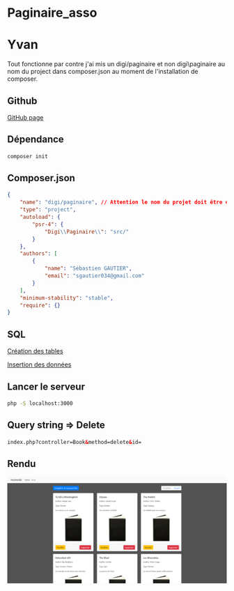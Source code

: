 # Paginaire_asso

# Yvan

Tout fonctionne par contre j'ai mis un digi/paginaire et non digi\paginaire au nom du project dans composer.json au moment de l'installation de composer. 

## Github

[GitHub page](https://github.com/GAUTIERSebastien/Paginaire_asso)


## Dépendance

```bash
composer init
```

## Composer.json

```json
{
    "name": "digi/paginaire", // Attention le nom du projet doit être exactement identique 
    "type": "project",
    "autoload": {
        "psr-4": {
            "Digi\\Paginaire\\": "src/"
        }
    },
    "authors": [
        {
            "name": "Sébastien GAUTIER",
            "email": "sgautier034@gmail.com"
        }
    ],
    "minimum-stability": "stable",
    "require": {}
}
```

## SQL

[Création des tables](/asset/sql/Books.sql)

[Insertion des données](/asset/sql/population.sql)


## Lancer le serveur

```bash
php -S localhost:3000
```

## Query string => Delete


```html
index.php?controller=Book&method=delete&id=
```

## Rendu

![Rendu](/asset/img/display_paginaire.png)
